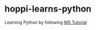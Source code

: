 # hoppi-learns-python
Learning Python by following [MS Tutorial](https://www.youtube.com/watch?v=oYaGJBMoXok)
